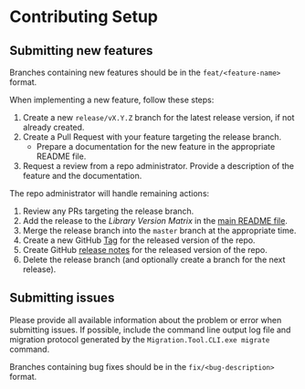 # Contributing Setup

## Submitting new features

Branches containing new features should be in the `feat/<feature-name>` format.

When implementing a new feature, follow these steps:

1. Create a new `release/vX.Y.Z` branch for the latest release version, if not already created.
1. Create a Pull Request with your feature targeting the release branch.
   - Prepare a documentation for the new feature in the appropriate README file.
1. Request a review from a repo administrator. Provide a description of the feature and the documentation.

The repo administrator will handle remaining actions:

1. Review any PRs targeting the release branch.
1. Add the release to the *Library Version Matrix* in the [main README file](/README.md).
1. Merge the release branch into the `master` branch at the appropriate time.
1. Create a new GitHub [Tag](https://github.com/Kentico/xperience-by-kentico-kentico-migration-tool/tags) for the released version of the repo.
1. Create GitHub [release notes](https://github.com/Kentico/xperience-by-kentico-kentico-migration-tool/releases) for the released version of the repo.
1. Delete the release branch (and optionally create a branch for the next release).

## Submitting issues

Please provide all available information about the problem or error when submitting issues. If possible, include the command line output log file and migration protocol generated by the `Migration.Tool.CLI.exe migrate` command.

Branches containing bug fixes should be in the `fix/<bug-description>` format.
